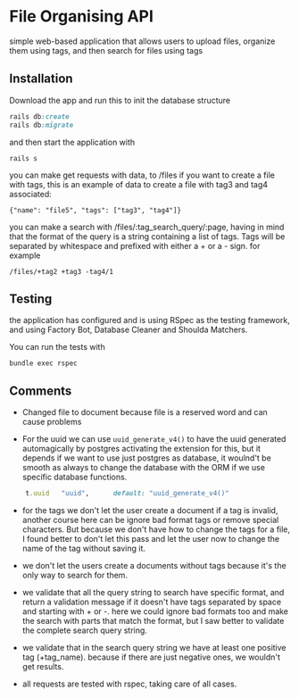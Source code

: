 # File Organising API

simple web-based application that allows users to upload files, organize them using tags, and then search for files using tags

## Installation

Download the app and run this to init the database structure

```ruby
rails db:create
rails db:migrate
```

and then start the application with

    rails s

you can make get requests with data, to /files if you want to create a file with tags, this is an example of data to create a file with tag3 and tag4 associated:

    {"name": "file5", "tags": ["tag3", "tag4"]}

you can make a search with /files/​:tag_search_query/:page, having in mind that the format of the query is a string containing a list of tags. Tags will be separated by whitespace and prefixed with either a + or a - sign. for example

    /files/+tag2 +tag3 -tag4/1

## Testing

the application has configured and is using RSpec as the testing framework, and using Factory Bot, Database Cleaner and Shoulda Matchers.

You can run the tests with

    bundle exec rspec

## Comments

* Changed file to document because file is a reserved word and can cause problems

* For the uuid we can use `uuid_generate_v4()` to have the uuid generated automagically by postgres activating the extension for this, but it depends if we want to use just postgres as database, it woulnd't be smooth as always to change the database with the ORM if we use specific database functions.

```ruby
    t.uuid   "uuid",      default: "uuid_generate_v4()"
```

* for the tags we don't let the user create a document if a tag is invalid, another course here can be ignore bad format tags or remove special characters. But because we don't have how to change the tags for a file, I found better to don't let this pass and let the user now to change the name of the tag without saving it.

* we don't let the users create a documents without tags because it's the only way to search for them.

* we validate that all the query string to search have specific format, and return a validation message if it doesn't have tags separated by space and starting with + or -. here we could ignore bad formats too and make the search with parts that match the format, but I saw better to validate the complete search query string.

* we validate that in the search query string we have at least one positive tag (+tag_name). because if there are just negative ones, we wouldn't get results.

* all requests are tested with rspec, taking care of all cases.
